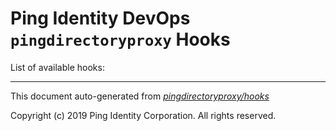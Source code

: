 
# Ping Identity DevOps `pingdirectoryproxy` Hooks
List of available hooks:

---
This document auto-generated from _[pingdirectoryproxy/hooks](https://github.com/pingidentity/pingidentity-docker-builds/blob/master/pingdirectoryproxy/hooks)_

Copyright (c)  2019 Ping Identity Corporation. All rights reserved.
